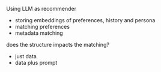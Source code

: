 Using LLM as recommender

- storing embeddings of preferences, history and persona
- matching preferences
- metadata matching

does the structure impacts the matching?
- just data
- data plus prompt
